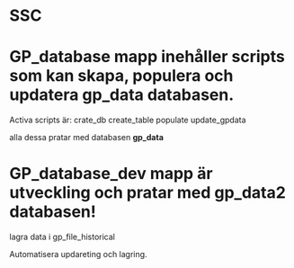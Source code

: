 # SSC

# GP_database mapp inehåller scripts som kan skapa, populera och updatera gp_data databasen. 

Activa scripts är: 
crate_db
create_table
populate
update_gpdata 

alla dessa pratar med databasen **gp_data**





# GP_database_dev mapp är utveckling och pratar med gp_data2 databasen! 

lagra data i gp_file_historical

Automatisera updareting och lagring. 
